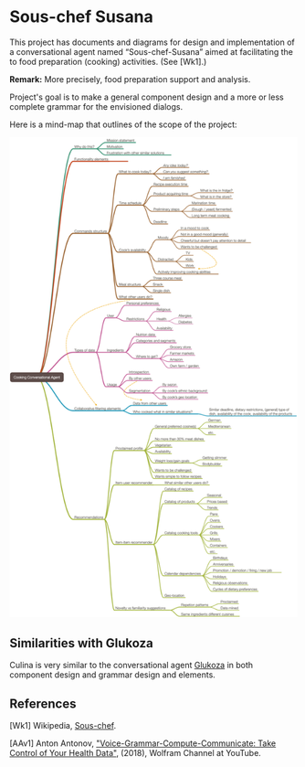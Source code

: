 # Sous-chef Susana

This project has documents and diagrams for design and implementation
of a conversational agent named “Sous-chef-Susana” aimed at facilitating the  
to food preparation (cooking) activities. (See [Wk1].) 

**Remark:** More precisely, food preparation support and analysis.

Project's goal is to make a general component design and a more or less complete grammar
for the envisioned dialogs.

Here is a mind-map that outlines of the scope of the project:

[![](./Diagrams/Cooking-Conversational-Agent-mind-map.png)](./Diagrams/Cooking-Conversational-Agent-mind-map.pdf) 
 
## Similarities with Glukoza
 
Culina is very similar to the conversational agent 
[Glukoza](../Glukoza)
in both component design and grammar design and elements.

## References

[Wk1] Wikipedia, [Sous-chef](https://en.wikipedia.org/wiki/Sous-chef).

[AAv1] Anton Antonov, 
["Voice-Grammar-Compute-Communicate: Take Control of Your Health Data"](https://www.youtube.com/watch?v=_rI1RxkeAcA),
(2018),
Wolfram Channel at YouTube.